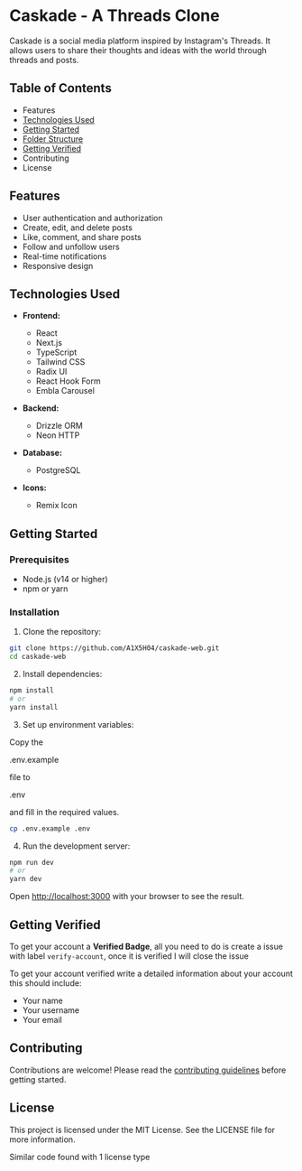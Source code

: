 # Caskade - A Threads Clone

Caskade is a social media platform inspired by Instagram's Threads. It allows users to share their thoughts and ideas with the world through threads and posts.

## Table of Contents

- Features
- [Technologies Used](#technologies-used)
- [Getting Started](#getting-started)
- [Folder Structure](#folder-structure)
- [Getting Verified](#getting-verified)
- Contributing
- License

## Features

- User authentication and authorization
- Create, edit, and delete posts
- Like, comment, and share posts
- Follow and unfollow users
- Real-time notifications
- Responsive design

## Technologies Used

- **Frontend:**

  - React
  - Next.js
  - TypeScript
  - Tailwind CSS
  - Radix UI
  - React Hook Form
  - Embla Carousel

- **Backend:**

  - Drizzle ORM
  - Neon HTTP

- **Database:**

  - PostgreSQL

- **Icons:**
  - Remix Icon

## Getting Started

### Prerequisites

- Node.js (v14 or higher)
- npm or yarn

### Installation

1. Clone the repository:

```sh
git clone https://github.com/A1X5H04/caskade-web.git
cd caskade-web
```

2. Install dependencies:

```sh
npm install
# or
yarn install
```

3. Set up environment variables:

Copy the

.env.example

file to

.env

and fill in the required values.

```sh
cp .env.example .env
```

4. Run the development server:

```sh
npm run dev
# or
yarn dev
```

Open [http://localhost:3000](http://localhost:3000) with your browser to see the result.

## Getting Verified

To get your account a **Verified Badge**, all you need to do is create a issue with label `verify-account`, once it is verified I will close the issue

To get your account verified write a detailed information about your account this should include:

- Your name
- Your username
- Your email

## Contributing

Contributions are welcome! Please read the [contributing guidelines](CONTRIBUTING.md) before getting started.

## License

This project is licensed under the MIT License. See the LICENSE file for more information.

Similar code found with 1 license type
